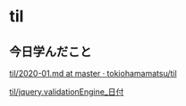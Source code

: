 # til

## 今日学んだこと

[til/2020\-01\.md at master · tokiohamamatsu/til](https://github.com/tokiohamamatsu/til/blob/master/tir/2020-01.md/#17)

[til/jquery\.validationEngine\_日付](https://github.com/tokiohamamatsu/til/blob/master/Javascript/jquery/jquery.validationEngine_%E6%97%A5%E4%BB%98.md)